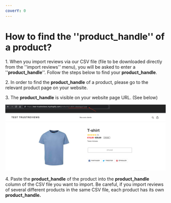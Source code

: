 ```yaml
---
coverY: 0
---
```


# How to find the ''product\_handle'' of a product?

1\. When you import reviews via our CSV file (file to be downloaded directly from the ''import reviews'' menu), you will be asked to enter a ''**product\_handle**''. Follow the steps below to find your **product\_handle**.

2\. In order to find the **product\_handle** of a product, please go to the relevant product page on your website.

3\. The **product\_handle** is visible on your website page URL. (See below)

![](<../.gitbook/assets/Capture d’écran 2021-10-20 à 23.59.23.png>)

4\. Paste the **product\_handle** of the product into the **product\_handle** column of the CSV file you want to import. Be careful, if you import reviews of several different products in the same CSV file, each product has its own **product\_handle.**
